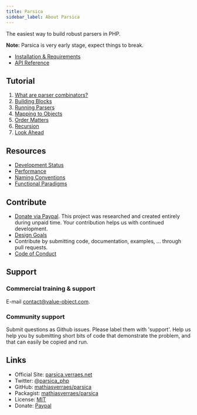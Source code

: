 ```yaml
---
title: Parsica
sidebar_label: About Parsica
---
```


The easiest way to build robust parsers in PHP.

**Note:** Parsica is very early stage, expect things to break. 

* [Installation & Requirements](installation)
* [API Reference](api/index)

## Tutorial

1. [What are parser combinators?](tutorial/introduction)
1. [Building Blocks](tutorial/building_blocks)
1. [Running Parsers](tutorial/running_parsers)
1. [Mapping to Objects](tutorial/mapping_to_objects)
1. [Order Matters](tutorial/order_matters)
1. [Recursion](tutorial/recursion)
1. [Look Ahead](tutorial/look_ahead)

## Resources

* [Development Status](resources/development_status)
* [Performance](resources/performance)
* [Naming Conventions](resources/naming_conventions)
* [Functional Paradigms](resources/functional_paradigms)

## Contribute

* [Donate via Paypal](https://www.paypal.com/cgi-bin/webscr?cmd=_s-xclick&hosted_button_id=NS4GQXUDXRKQJ&source=url). This project was researched and created entirely during unpaid time. Your contribution helps us with continued development.
* [Design Goals](contribute/design_goals)
* Contribute by submitting code, documentation, examples, ... through pull requests.
* [Code of Conduct](CODE_OF_CONDUCT)

## Support

### Commercial training & support

E-mail [contact@value-object.com](contact@value-object.com).

### Community support

Submit questions as Github issues. Please label them with 'support'. Help us help you by submitting short bits of code that demonstrate the problem, and that can easily be copied and run. 

## Links

* Official Site: [parsica.verraes.net](https://parsica.verraes.net)
* Twitter: [@parsica_php](https://twitter.com/parsica_php)
* GitHub: [mathiasverraes/parsica](https://github.com/mathiasverraes/parsica)
* Packagist: [mathiasverraes/parsica](https://packagist.org/packages/mathiasverraes/parsica)
* License: [MIT](LICENSE)
* Donate: [Paypal](https://www.paypal.com/cgi-bin/webscr?cmd=_s-xclick&hosted_button_id=NS4GQXUDXRKQJ&source=url)

